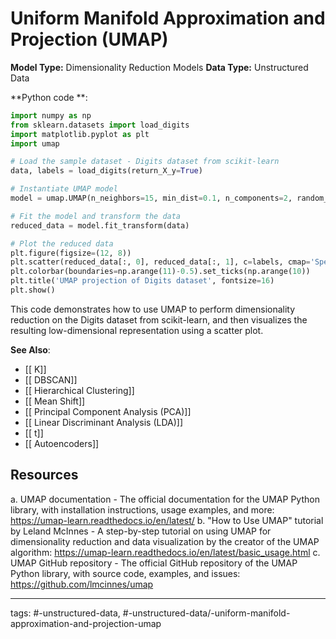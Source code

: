 #  Uniform Manifold Approximation and Projection (UMAP)
**Model Type:**  Dimensionality Reduction Models
**Data Type:**  Unstructured Data

**Python code **:


```python
import numpy as np
from sklearn.datasets import load_digits
import matplotlib.pyplot as plt
import umap

# Load the sample dataset - Digits dataset from scikit-learn
data, labels = load_digits(return_X_y=True)

# Instantiate UMAP model
model = umap.UMAP(n_neighbors=15, min_dist=0.1, n_components=2, random_state=42)

# Fit the model and transform the data
reduced_data = model.fit_transform(data)

# Plot the reduced data
plt.figure(figsize=(12, 8))
plt.scatter(reduced_data[:, 0], reduced_data[:, 1], c=labels, cmap='Spectral', s=5)
plt.colorbar(boundaries=np.arange(11)-0.5).set_ticks(np.arange(10))
plt.title('UMAP projection of Digits dataset', fontsize=16)
plt.show()
```

This code demonstrates how to use UMAP to perform dimensionality reduction on the Digits dataset from scikit-learn, and then visualizes the resulting low-dimensional representation using a scatter plot.


**See Also**:

- [[ K]]
- [[ DBSCAN]]
- [[ Hierarchical Clustering]]
- [[ Mean Shift]]
- [[ Principal Component Analysis (PCA)]]
- [[ Linear Discriminant Analysis (LDA)]]
- [[ t]]
- [[ Autoencoders]]
## Resources

a. UMAP documentation - The official documentation for the UMAP Python library, with installation instructions, usage examples, and more: https://umap-learn.readthedocs.io/en/latest/
b. "How to Use UMAP" tutorial by Leland McInnes - A step-by-step tutorial on using UMAP for dimensionality reduction and data visualization by the creator of the UMAP algorithm: https://umap-learn.readthedocs.io/en/latest/basic_usage.html
c. UMAP GitHub repository - The official GitHub repository of the UMAP Python library, with source code, examples, and issues: https://github.com/lmcinnes/umap


---
tags: #-unstructured-data, #-unstructured-data/-uniform-manifold-approximation-and-projection-umap
